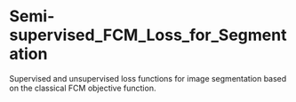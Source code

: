 # Semi-supervised_FCM_Loss_for_Segmentation
Supervised and unsupervised loss functions for image segmentation based on the classical FCM objective function.
